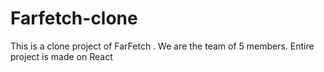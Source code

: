 # Farfetch-clone
This is a clone project of FarFetch . We are the team of 5 members.
Entire project is made on React

